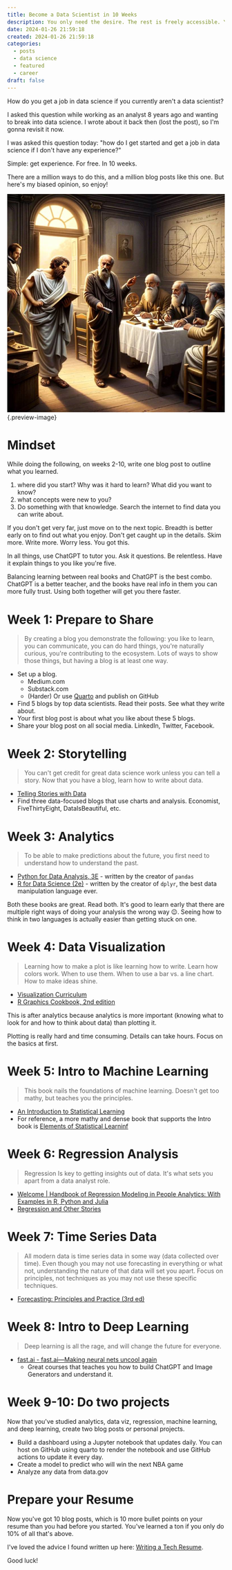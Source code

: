 ```yaml
---
title: Become a Data Scientist in 10 Weeks
description: You only need the desire. The rest is freely accessible. You got this.
date: 2024-01-26 21:59:18
created: 2024-01-26 21:59:18
categories:
  - posts
  - data science
  - featured
  - career
draft: false
---
```

How do you get a job in data science if you currently aren't a data scientist?

I asked this question while working as an analyst 8 years ago and wanting to break into data science. I wrote about it back then (lost the post), so I'm gonna revisit it now. 

I was asked this question today: "how do I get started and get a job in data science if I don't have any experience?"

Simple: get experience. For free. In 10 weeks. 

There are a million ways to do this, and a million blog posts like this one. But here's my biased opinion, so enjoy!

![Some O.G. Data scientists](../img/dalle-plato-socrates-archimedes-and-r-a-fisher.jpeg){.preview-image}

# Mindset

While doing the following, on weeks 2-10, write one blog post to outline what you learned. 

1) where did you start? Why was it hard to learn? What did you want to know? 
2) what concepts were new to you? 
3) Do something with that knowledge. Search the internet to find data you can write about. 

If you don't get very far, just move on to the next topic. Breadth is better early on to find out what you enjoy. Don't get caught up in the details. Skim more. Write more. Worry less. You got this. 

In all things, use ChatGPT to tutor you. Ask it questions. Be relentless. Have it explain things to you like you're five. 

Balancing learning between real books and ChatGPT is the best combo. ChatGPT is a better teacher, and the books have real info in them you can more fully trust. Using both together will get you there faster. 

# Week 1: Prepare to Share

> By creating a blog you demonstrate the following: you like to learn, you can communicate, you can do hard things, you're naturally curious, you're contributing to the ecosystem. Lots of ways to show those things, but having a blog is at least one way. 

- Set up a blog. 
	- Medium.com
	- Substack.com
	- (Harder) Or use [Quarto](https://quarto.org/) and publish on GitHub
- Find 5 blogs by top data scientists. Read their posts. See what they write about. 
- Your first blog post is about what you like about these 5 blogs. 
- Share your blog post on all social media. LinkedIn, Twitter, Facebook. 

# Week 2: Storytelling

> You can't get credit for great data science work unless you can tell a story. Now that you have a blog, learn how to write about data. 

- [Telling Stories with Data](https://tellingstorieswithdata.com/)
- Find three data-focused blogs that use charts and analysis. Economist, FiveThirtyEight, DataIsBeautiful, etc. 

# Week 3: Analytics

> To be able to make predictions about the future, you first need to understand how to understand the past.

- [Python for Data Analysis, 3E](https://wesmckinney.com/book/) - written by the creator of `pandas`
- [R for Data Science (2e)](https://r4ds.hadley.nz/) - written by the creator of `dplyr`, the best data manipulation language ever. 

Both these books are great. Read both. It's good to learn early that there are multiple right ways of doing your analysis the wrong way 😉. Seeing how to think in two languages is actually easier than getting stuck on one. 

# Week 4: Data Visualization

> Learning how to make a plot is like learning how to write. Learn how colors work. When to use them. When to use a bar vs. a line chart. How to make ideas shine. 

- [Visualization Curriculum](https://jjallaire.github.io/visualization-curriculum/)
- [R Graphics Cookbook, 2nd edition](https://r-graphics.org/)

This is after analytics because analytics is more important (knowing what to look for and how to think about data) than plotting it. 

Plotting is really hard and time consuming. Details can take hours. Focus on the basics at first. 

# Week 5: Intro to Machine Learning

> This book nails the foundations of machine learning. Doesn't get too mathy, but teaches you the principles. 


- [An Introduction to Statistical Learning](https://www.statlearning.com/)
- For reference, a more mathy and dense book that supports the Intro book is [Elements of Statistical Learninf](https://hastie.su.domains/Papers/ESLII.pdf)

# Week 6: Regression Analysis

> Regression Is key to getting insights out of data. It's what sets you apart from a data analyst role. 

- [Welcome | Handbook of Regression Modeling in People Analytics: With Examples in R, Python and Julia](https://peopleanalytics-regression-book.org/)
- [Regression and Other Stories](https://avehtari.github.io/ROS-Examples/)

# Week 7: Time Series Data

> All modern data is time series data in some way (data collected over time). Even though you may not use forecasting in everything or what not, understanding the nature of that data will set you apart. Focus on principles, not techniques as you may not use these specific techniques.

- [Forecasting: Principles and Practice (3rd ed)](https://otexts.com/fpp3/)

# Week 8: Intro to Deep Learning

> Deep learning is all the rage, and will change the future for everyone. 

- [fast.ai - fast.ai—Making neural nets uncool again](https://www.fast.ai/)
	- Great courses that teaches you how to build ChatGPT and Image Generators and understand it. 

# Week 9-10: Do two projects

Now that you've studied analytics, data viz, regression, machine learning, and deep learning, create two blog posts or personal projects. 

- Build a dashboard using a Jupyter notebook that updates daily. You can host on GitHub using quarto to render the notebook and use GitHub actions to update it every day. 
- Create a model to predict who will win the next NBA game
- Analyze any data from data.gov 

# Prepare your Resume

Now you've got 10 blog posts, which is 10 more bullet points on your resume than you had before you started. You've learned a ton if you only do 10% of all that's above. 

I've loved the advice I found written up here: [Writing a Tech Resume](2022-11-18-writing-a-tech-resume/index.md).

Good luck!

